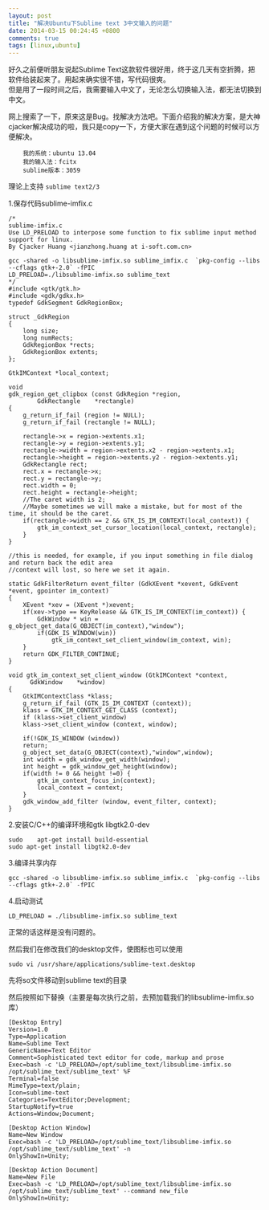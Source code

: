 ```yaml
---
layout: post
title: "解决Ubuntu下Sublime text 3中文输入的问题"
date: 2014-03-15 00:24:45 +0800
comments: true
tags: [linux,ubuntu]
---
```


好久之前便听朋友说起Sublime Text这款软件很好用，终于这几天有空折腾，把软件给装起来了。用起来确实很不错，写代码很爽。   
但是用了一段时间之后，我需要输入中文了，无论怎么切换输入法，都无法切换到中文。
<!--more-->
网上搜索了一下，原来这是Bug。找解决方法吧。下面介绍我的解决方案，是大神cjacker解决成功的啦，我只是copy一下，方便大家在遇到这个问题的时候可以方便解决。

		我的系统：ubuntu 13.04  
		我的输入法：fcitx   
		sublime版本：3059    

理论上支持 `sublime text2/3`

1.保存代码sublime-imfix.c

	/*
	sublime-imfix.c
	Use LD_PRELOAD to interpose some function to fix sublime input method support for linux.
	By Cjacker Huang <jianzhong.huang at i-soft.com.cn>

	gcc -shared -o libsublime-imfix.so sublime_imfix.c  `pkg-config --libs --cflags gtk+-2.0` -fPIC
	LD_PRELOAD=./libsublime-imfix.so sublime_text
	*/
	#include <gtk/gtk.h>
	#include <gdk/gdkx.h>
	typedef GdkSegment GdkRegionBox;

	struct _GdkRegion
	{
  		long size;
  		long numRects;
  		GdkRegionBox *rects;
  		GdkRegionBox extents;
	};

	GtkIMContext *local_context;

	void
	gdk_region_get_clipbox (const GdkRegion *region,
            GdkRectangle    *rectangle)
	{	
  		g_return_if_fail (region != NULL);
  		g_return_if_fail (rectangle != NULL);

  		rectangle->x = region->extents.x1;
  		rectangle->y = region->extents.y1;
  		rectangle->width = region->extents.x2 - region->extents.x1;
  		rectangle->height = region->extents.y2 - region->extents.y1;
  		GdkRectangle rect;
  		rect.x = rectangle->x;
  		rect.y = rectangle->y;
  		rect.width = 0;
  		rect.height = rectangle->height; 
  		//The caret width is 2; 
  		//Maybe sometimes we will make a mistake, but for most of the time, it should be the caret.
  		if(rectangle->width == 2 && GTK_IS_IM_CONTEXT(local_context)) {
        	gtk_im_context_set_cursor_location(local_context, rectangle);
  		}
	}

	//this is needed, for example, if you input something in file dialog and return back the edit area
	//context will lost, so here we set it again.

	static GdkFilterReturn event_filter (GdkXEvent *xevent, GdkEvent *event, gpointer im_context)
	{
    	XEvent *xev = (XEvent *)xevent;
    	if(xev->type == KeyRelease && GTK_IS_IM_CONTEXT(im_context)) {
       		GdkWindow * win = g_object_get_data(G_OBJECT(im_context),"window");
       		if(GDK_IS_WINDOW(win))
         		gtk_im_context_set_client_window(im_context, win);
    	}
    	return GDK_FILTER_CONTINUE;
	}

	void gtk_im_context_set_client_window (GtkIMContext *context,
          GdkWindow    *window)
	{
  		GtkIMContextClass *klass;
  		g_return_if_fail (GTK_IS_IM_CONTEXT (context));
  		klass = GTK_IM_CONTEXT_GET_CLASS (context);
  		if (klass->set_client_window)
    	klass->set_client_window (context, window);

  		if(!GDK_IS_WINDOW (window))
    	return;
  		g_object_set_data(G_OBJECT(context),"window",window);
  		int width = gdk_window_get_width(window);
  		int height = gdk_window_get_height(window);
  		if(width != 0 && height !=0) {
    		gtk_im_context_focus_in(context);
    		local_context = context;
  		}
  		gdk_window_add_filter (window, event_filter, context); 
	}

2.安装C/C++的编译环境和gtk libgtk2.0-dev

	sudo	apt-get install build-essential
	sudo apt-get install libgtk2.0-dev

3.编译共享内存
	
	gcc -shared -o libsublime-imfix.so sublime_imfix.c  `pkg-config --libs --cflags gtk+-2.0` -fPIC

4.启动测试
	
	LD_PRELOAD = ./libsublime-imfix.so sublime_text

正常的话这样是没有问题的。

然后我们在修改我们的desktop文件，使图标也可以使用

	sudo vi /usr/share/applications/sublime-text.desktop

先将so文件移动到sublime text的目录

然后按照如下替换（主要是每次执行之前，去预加载我们的libsublime-imfix.so库）

	[Desktop Entry]
	Version=1.0
	Type=Application
	Name=Sublime Text
	GenericName=Text Editor
	Comment=Sophisticated text editor for code, markup and prose
	Exec=bash -c 'LD_PRELOAD=/opt/sublime_text/libsublime-imfix.so /opt/sublime_text/sublime_text' %F
	Terminal=false
	MimeType=text/plain;
	Icon=sublime-text
	Categories=TextEditor;Development;
	StartupNotify=true
	Actions=Window;Document;

	[Desktop Action Window]
	Name=New Window
	Exec=bash -c 'LD_PRELOAD=/opt/sublime_text/libsublime-imfix.so /opt/sublime_text/sublime_text' -n
	OnlyShowIn=Unity;

	[Desktop Action Document]
	Name=New File
	Exec=bash -c 'LD_PRELOAD=/opt/sublime_text/libsublime-imfix.so /opt/sublime_text/sublime_text' --command new_file
	OnlyShowIn=Unity;